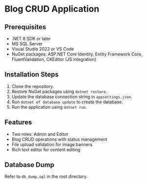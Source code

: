 # Blog CRUD Application

## Prerequisites
- .NET 8 SDK or later
- MS SQL Server
- Visual Studio 2022 or VS Code
- NuGet packages: ASP.NET Core Identity, Entity Framework Core, FluentValidation, CKEditor (JS integration)

## Installation Steps
1. Clone the repository.
2. Restore NuGet packages using `dotnet restore`.
3. Update the database connection string in `appsettings.json`.
4. Run `dotnet ef database update` to create the database.
5. Run the application using `dotnet run`.

## Features
- Two roles: Admin and Editor
- Blog CRUD operations with status management
- File upload validation for image banners
- Rich text editor for content editing

## Database Dump
Refer to `db_dump.sql` in the root directory.

